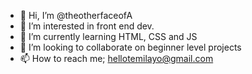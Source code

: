 - 👋 Hi, I’m @theotherfaceofA
- 👀 I’m interested in front end dev.
- 🌱 I’m currently learning HTML, CSS and JS
- 💞️ I’m looking to collaborate on beginner level projects
- 📫 How to reach me; hellotemilayo@gmail.com

<!---
theotherfaceofA/theotherfaceofA is a ✨ special ✨ repository because its `README.md` (this file) appears on your GitHub profile.
You can click the Preview link to take a look at your changes.
--->
